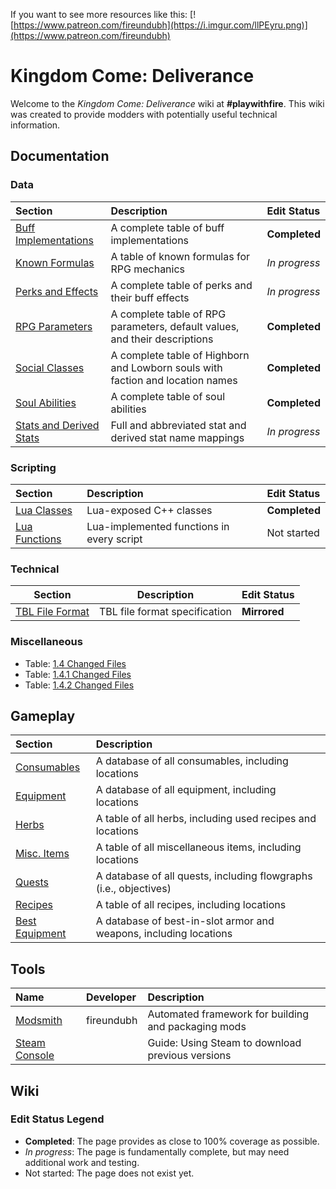 <!-- TITLE: Kingdom Come -->
<!-- SUBTITLE: Kingdom Come: Deliverance -->

If you want to see more resources like this: [![https://www.patreon.com/fireundubh](https://i.imgur.com/llPEyru.png)](https://www.patreon.com/fireundubh)

# Kingdom Come: Deliverance
Welcome to the *Kingdom Come: Deliverance* wiki at **#playwithfire**. This wiki was created to provide modders with potentially useful technical information.

## Documentation

### Data

Section | Description | Edit Status
:--- | :--- | :---
[Buff Implementations](kingdomcome/buffs) | A complete table of buff implementations | **Completed**
[Known Formulas](kingdomcome/formulas) | A table of known formulas for RPG mechanics | *In progress*
[Perks and Effects](kingdomcome/perks) | A complete table of perks and their buff effects | *In progress*
[RPG Parameters](kingdomcome/rpg-parameters) | A complete table of RPG parameters, default values, and their descriptions | **Completed**
[Social Classes](kingdomcome/social-classes) | A complete table of Highborn and Lowborn souls with faction and location names | **Completed**
[Soul Abilities](kingdomcome/soul-abilities) | A complete table of soul abilities | **Completed**
[Stats and Derived Stats](kingdomcome/stats) | Full and abbreviated stat and derived stat name mappings | *In progress*

### Scripting

Section | Description | Edit Status
:--- | :--- | :---
[Lua Classes](kingdomcome/classes) | Lua-exposed C++ classes | **Completed**
[Lua Functions](kingdomcome/functions) | Lua-implemented functions in every script | Not started

### Technical

Section | Description | Edit Status
--- | --- | ---
[TBL File Format](kingdomcome/tbl-file-format) | TBL file format specification | **Mirrored**

### Miscellaneous

- Table: [1.4 Changed Files](https://gist.github.com/fireundubh/fdc526f7941c87707ecd21febe55dc6a)
- Table: [1.4.1 Changed Files](https://gist.github.com/fireundubh/148a840352cada34d49e7c4f3e2013f2)
- Table: [1.4.2 Changed Files](https://gist.github.com/fireundubh/9b5f78f0667f76c195925958e6ac858f)

## Gameplay

Section | Description
:--- | :---
[Consumables](kingdomcome/consumables) | A database of all consumables, including locations
[Equipment](kingdomcome/equipment) | A database of all equipment, including locations
[Herbs](kingdomcome/herbs) | A table of all herbs, including used recipes and locations
[Misc. Items](kingdomcome/misc-items) | A table of all miscellaneous items, including locations
[Quests](kingdomcome/quests) | A database of all quests, including flowgraphs (i.e., objectives)
[Recipes](kingdomcome/recipes) | A table of all recipes, including locations
[Best Equipment](kingdomcome/best-equipment) | A database of best-in-slot armor and weapons, including locations

## Tools

Name | Developer | Description
:--- | :--- | :---
[Modsmith](https://github.com/fireundubh/modsmith) | fireundubh | Automated framework for building and packaging mods
[Steam Console](kingdomcome/steam-console) | | Guide: Using Steam to download previous versions

## Wiki

### Edit Status Legend

* **Completed**: The page provides as close to 100% coverage as possible.
* *In progress*: The page is fundamentally complete, but may need additional work and testing.
* Not started: The page does not exist yet.
